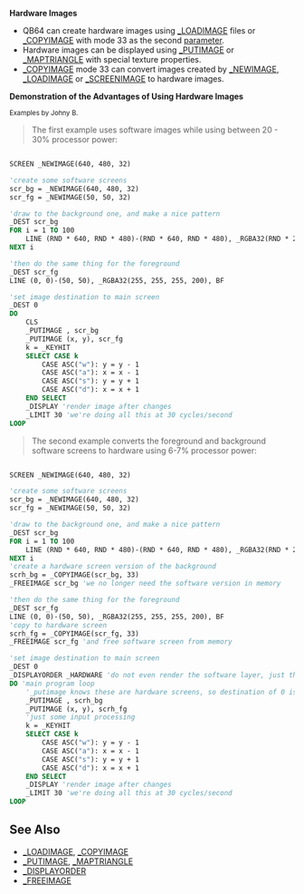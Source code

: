 **Hardware Images**

* QB64 can create hardware images using [_LOADIMAGE](_LOADIMAGE) files or [_COPYIMAGE](_COPYIMAGE) with mode 33 as the second [parameter](parameter).
* Hardware images can be displayed using [_PUTIMAGE](_PUTIMAGE) or [_MAPTRIANGLE](_MAPTRIANGLE) with special texture properties.
* [_COPYIMAGE](_COPYIMAGE) mode 33 can convert images created by [_NEWIMAGE](_NEWIMAGE), [_LOADIMAGE](_LOADIMAGE) or [_SCREENIMAGE](_SCREENIMAGE) to hardware images.

**Demonstration of the Advantages of Using Hardware Images**

<sub>Examples by Johny B.</sub>

> The first example uses software images while using between 20 - 30% processor power:

```vb

SCREEN _NEWIMAGE(640, 480, 32)

'create some software screens
scr_bg = _NEWIMAGE(640, 480, 32)
scr_fg = _NEWIMAGE(50, 50, 32)

'draw to the background one, and make a nice pattern
_DEST scr_bg
FOR i = 1 TO 100
    LINE (RND * 640, RND * 480)-(RND * 640, RND * 480), _RGBA32(RND * 255, RND * 255, RND * 255, RND * 255), BF
NEXT i

'then do the same thing for the foreground
_DEST scr_fg
LINE (0, 0)-(50, 50), _RGBA32(255, 255, 255, 200), BF   

'set image destination to main screen
_DEST 0
DO
    CLS
    _PUTIMAGE , scr_bg
    _PUTIMAGE (x, y), scr_fg
    k = _KEYHIT
    SELECT CASE k
        CASE ASC("w"): y = y - 1
        CASE ASC("a"): x = x - 1
        CASE ASC("s"): y = y + 1
        CASE ASC("d"): x = x + 1
    END SELECT
    _DISPLAY 'render image after changes
    _LIMIT 30 'we're doing all this at 30 cycles/second
LOOP

```

> The second example converts the foreground and background software screens to hardware using 6-7% processor power:

```vb

SCREEN _NEWIMAGE(640, 480, 32)

'create some software screens
scr_bg = _NEWIMAGE(640, 480, 32)
scr_fg = _NEWIMAGE(50, 50, 32)

'draw to the background one, and make a nice pattern
_DEST scr_bg
FOR i = 1 TO 100
    LINE (RND * 640, RND * 480)-(RND * 640, RND * 480), _RGBA32(RND * 255, RND * 255, RND * 255, RND * 255), BF
NEXT i
'create a hardware screen version of the background
scrh_bg = _COPYIMAGE(scr_bg, 33)
_FREEIMAGE scr_bg 'we no longer need the software version in memory

'then do the same thing for the foreground
_DEST scr_fg
LINE (0, 0)-(50, 50), _RGBA32(255, 255, 255, 200), BF   
'copy to hardware screen
scrh_fg = _COPYIMAGE(scr_fg, 33)
_FREEIMAGE scr_fg 'and free software screen from memory

'set image destination to main screen
_DEST 0
_DISPLAYORDER _HARDWARE 'do not even render the software layer, just the hardware one.
DO 'main program loop
    '_putimage knows these are hardware screens, so destination of 0 is taken as hardware layer
    _PUTIMAGE , scrh_bg
    _PUTIMAGE (x, y), scrh_fg
    'just some input processing
    k = _KEYHIT
    SELECT CASE k
        CASE ASC("w"): y = y - 1
        CASE ASC("a"): x = x - 1
        CASE ASC("s"): y = y + 1
        CASE ASC("d"): x = x + 1
    END SELECT
    _DISPLAY 'render image after changes
    _LIMIT 30 'we're doing all this at 30 cycles/second
LOOP

```

## See Also

* [_LOADIMAGE](_LOADIMAGE), [_COPYIMAGE](_COPYIMAGE)
* [_PUTIMAGE](_PUTIMAGE), [_MAPTRIANGLE](_MAPTRIANGLE)
* [_DISPLAYORDER](_DISPLAYORDER)
* [_FREEIMAGE](_FREEIMAGE) 
